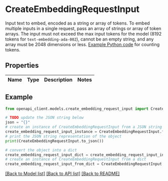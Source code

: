 # CreateEmbeddingRequestInput

Input text to embed, encoded as a string or array of tokens. To embed multiple inputs in a single request, pass an array of strings or array of token arrays. The input must not exceed the max input tokens for the model (8192 tokens for `text-embedding-ada-002`), cannot be an empty string, and any array must be 2048 dimensions or less. [Example Python code](https://cookbook.openai.com/examples/how_to_count_tokens_with_tiktoken) for counting tokens. 

## Properties

Name | Type | Description | Notes
------------ | ------------- | ------------- | -------------

## Example

```python
from openapi_client.models.create_embedding_request_input import CreateEmbeddingRequestInput

# TODO update the JSON string below
json = "{}"
# create an instance of CreateEmbeddingRequestInput from a JSON string
create_embedding_request_input_instance = CreateEmbeddingRequestInput.from_json(json)
# print the JSON string representation of the object
print(CreateEmbeddingRequestInput.to_json())

# convert the object into a dict
create_embedding_request_input_dict = create_embedding_request_input_instance.to_dict()
# create an instance of CreateEmbeddingRequestInput from a dict
create_embedding_request_input_from_dict = CreateEmbeddingRequestInput.from_dict(create_embedding_request_input_dict)
```
[[Back to Model list]](../README.md#documentation-for-models) [[Back to API list]](../README.md#documentation-for-api-endpoints) [[Back to README]](../README.md)


